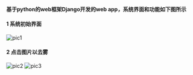 #### 基于python的web框架Django开发的web app，系统界面和功能如下图所示
#### 1 系统初始界面
![pic1](https://github.com/snipercy/Dehaze/blob/master/static/image/sys.jpg)

#### 2 点击图片以去雾
![pic2](https://github.com/snipercy/Dehaze/blob/master/static/image/sys2.jpg)
![pic3](https://github.com/snipercy/Dehaze/blob/master/static/image/sys3.jpg)


